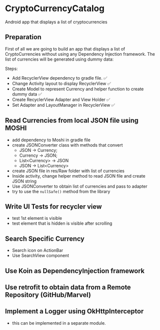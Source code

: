 # CryptoCurrencyCatalog
Android app that displays a list of cryptocurrencies

## Preparation
First of all we are going to build an app that displays a list of CryptoCurrencies without using any Dependency Injection framework. The list of currencies will be generated using dummy data:

Steps:
- Add RecyclerView dependency to gradle file. ✅
- Change Activity layout to display RecyclerView ✅
- Create Model to represent Currency and helper function to create dummy data ✅
- Create RecyclerView Adapter and View Holder ✅
- Set Adapter and LayoutManager in RecyclerView ✅

## Read Currencies from local JSON file using MOSHI
- add dependency to Moshi in gradle file
- create JSONConverter class with methods that convert
    - JSON -> Currency;
    - Currency -> JSON;
    - List\<Currency\> -> JSON
    - JSON -> List\<Currency\>
- create JSON file in res/Raw folder with list of currencies
- Inside activity, change helper method to read JSON file and create JSON string
- Use JSONConverter to obtain list of currencies and pass to adapter
- try to use the `nullSafe()` method from the library

## Write UI Tests for recycler view
- test 1st element is visible
- test element that is hidden is visible after scrolling

## Search Specific Currency
- Search icon on ActionBar
- Use SearchView component

## Use Koin as DependencyInjection framework

## Use retrofit to obtain data from a Remote Repository (GitHub/Marvel)

## Implement a Logger using OkHttpInterceptor
- this can be implemented in a separate module.

